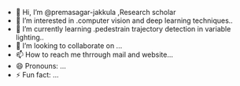 - 👋 Hi, I’m @premasagar-jakkula ,Research scholar
- 👀 I’m interested in .computer vision and deep learning techniques..
- 🌱 I’m currently learning .pedestrain trajectory detection in variable lighting..
- 💞️ I’m looking to collaborate on ...
- 📫 How to reach me thrrough mail and website...
- 😄 Pronouns: ...
- ⚡ Fun fact: ...

<!---
premasagar-jakkula/premasagar-jakkula is a ✨ special ✨ repository because its `README.md` (this file) appears on your GitHub profile.
You can click the Preview link to take a look at your changes.
--->
